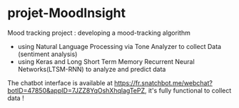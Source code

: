 # projet-MoodInsight
Mood tracking project : 
developing a mood-tracking algorithm 
  - using Natural Language Processing via Tone Analyzer to collect Data (sentiment analysis)
  - using Keras and Long Short Term Memory Recurrent Neural Networks(LTSM-RNN) to analyze and predict data
  
  The chatbot interface is available at https://fr.snatchbot.me/webchat?botID=47850&appID=7JZZ8YqOshXhqlagTePZ, it's fully functional to collect data ! 
